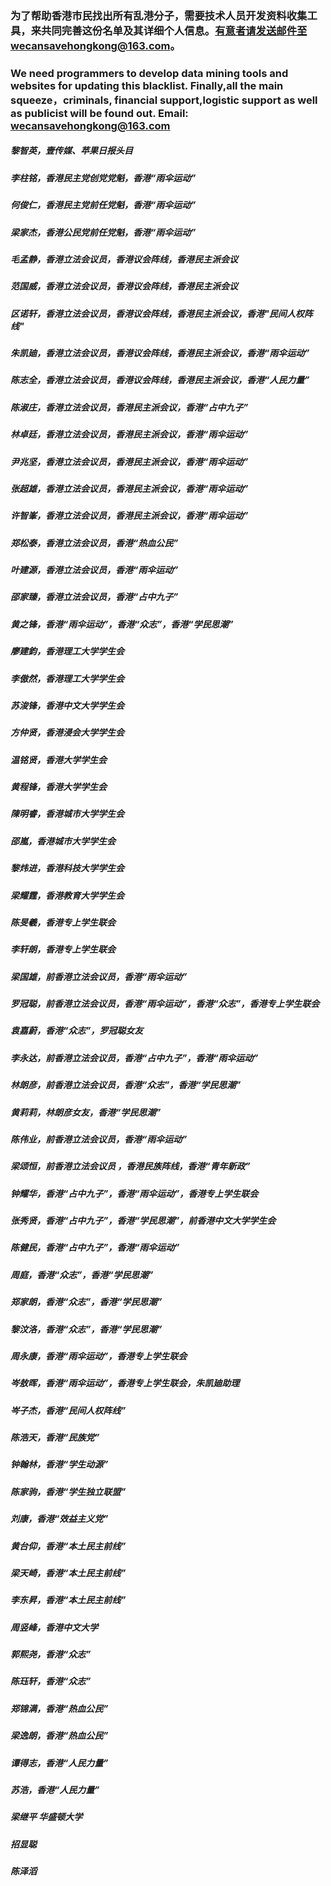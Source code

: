 ### 为了帮助香港市民找出所有乱港分子，需要技术人员开发资料收集工具，来共同完善这份名单及其详细个人信息。有意者请发送邮件至wecansavehongkong@163.com。
### We need programmers to develop data mining tools and websites for updating this blacklist. Finally,all the main squeeze，criminals, financial support,logistic support as well as publicist will be found out. Email: wecansavehongkong@163.com


##### 黎智英，壹传媒、苹果日报头目
##### 李柱铭，香港民主党创党党魁，香港“雨伞运动” 
##### 何俊仁，香港民主党前任党魁，香港“雨伞运动” 
##### 梁家杰，香港公民党前任党魁，香港“雨伞运动” 
##### 毛孟静，香港立法会议员，香港议会阵线，香港民主派会议
##### 范国威，香港立法会议员，香港议会阵线，香港民主派会议
##### 区诺轩，香港立法会议员，香港议会阵线，香港民主派会议，香港"民间人权阵线"
##### 朱凯廸，香港立法会议员，香港议会阵线，香港民主派会议，香港“雨伞运动”
##### 陈志全，香港立法会议员，香港议会阵线，香港民主派会议，香港“人民力量”
##### 陈淑庄，香港立法会议员，香港民主派会议，香港“占中九子”
##### 林卓廷，香港立法会议员，香港民主派会议，香港“雨伞运动”
##### 尹兆坚，香港立法会议员，香港民主派会议，香港“雨伞运动”
##### 张超雄，香港立法会议员，香港民主派会议，香港“雨伞运动”
##### 许智峯，香港立法会议员，香港民主派会议，香港“雨伞运动”
##### 郑松泰，香港立法会议员，香港“热血公民” 
##### 叶建源，香港立法会议员，香港“雨伞运动”
##### 邵家臻，香港立法会议员，香港“占中九子”
##### 黄之锋，香港“雨伞运动”，香港“众志”，香港“学民思潮”
##### 廖建鈞，香港理工大学学生会
##### 李傲然，香港理工大学学生会
##### 苏浚锋，香港中文大学学生会
##### 方仲贤，香港浸会大学学生会
##### 温铭贤，香港大学学生会
##### 黄程锋，香港大学学生会
##### 陳明睿，香港城市大学学生会
##### 邵嵐，香港城市大学学生会
##### 黎炜进，香港科技大学学生会
##### 梁耀霆，香港教育大学学生会
##### 陈旻羲，香港专上学生联会
##### 李轩朗，香港专上学生联会
##### 梁国雄，前香港立法会议员，香港“雨伞运动” 
##### 罗冠聪，前香港立法会议员，香港“雨伞运动”，香港“众志”，香港专上学生联会
##### 袁嘉蔚，香港“众志”，罗冠聪女友
##### 李永达，前香港立法会议员，香港“占中九子”，香港“雨伞运动” 
##### 林朗彦，前香港立法会议员，香港“众志”，香港“学民思潮”
##### 黄莉莉，林朗彦女友，香港“学民思潮”
##### 陈伟业，前香港立法会议员，香港“雨伞运动” 
##### 梁颂恒，前香港立法会议员 ，香港民族阵线，香港“青年新政”
##### 钟耀华，香港“占中九子”，香港“雨伞运动”，香港专上学生联会
##### 张秀贤，香港“占中九子”，香港“学民思潮”，前香港中文大学学生会
##### 陈健民，香港“占中九子”，香港“雨伞运动”
##### 周庭，香港“众志”，香港“学民思潮”
##### 郑家朗，香港“众志”，香港“学民思潮”
##### 黎汶洛，香港“众志”，香港“学民思潮”
##### 周永康，香港“雨伞运动”，香港专上学生联会
##### 岑敖晖，香港“雨伞运动”，香港专上学生联会，朱凯廸助理
##### 岑子杰，香港“民间人权阵线”
##### 陈浩天，香港“民族党”
##### 钟翰林，香港“学生动源”
##### 陈家驹，香港“学生独立联盟”
##### 刘康，香港“效益主义党”
##### 黄台仰，香港“本土民主前线”
##### 梁天崎，香港“本土民主前线”
##### 李东昇，香港“本土民主前线”
##### 周竖峰，香港中文大学
##### 郭熙尧，香港“众志”
##### 陈珏轩，香港“众志”
##### 郑锦满，香港“热血公民”
##### 梁逸朗，香港“热血公民”
##### 谭得志，香港“人民力量”
##### 苏浩，香港“人民力量”
##### 梁继平 华盛顿大学
##### 招显聪
##### 陈泽滔
